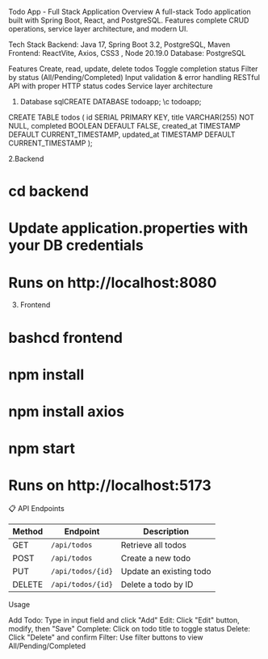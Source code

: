 Todo App - Full Stack Application
Overview
A full-stack Todo application built with Spring Boot, React, and PostgreSQL. Features complete CRUD operations, service layer architecture, and modern UI.

Tech Stack
Backend: Java 17, Spring Boot 3.2, PostgreSQL, Maven
Frontend: ReactVite, Axios, CSS3 , Node 20.19.0
Database: PostgreSQL

Features
Create, read, update, delete todos
Toggle completion status
Filter by status (All/Pending/Completed)
Input validation & error handling
RESTful API with proper HTTP status codes
Service layer architecture

1. Database
sqlCREATE DATABASE todoapp;
\c todoapp;

CREATE TABLE todos (
    id SERIAL PRIMARY KEY,
    title VARCHAR(255) NOT NULL,
    completed BOOLEAN DEFAULT FALSE,
    created_at TIMESTAMP DEFAULT CURRENT_TIMESTAMP,
    updated_at TIMESTAMP DEFAULT CURRENT_TIMESTAMP
);

2.Backend
# cd backend
# Update application.properties with your DB credentials
# Runs on http://localhost:8080

3. Frontend
# bashcd frontend
# npm install
# npm install axios
# npm start
# Runs on http://localhost:5173


📋 API Endpoints

| Method | Endpoint          | Description             |
| ------ | ----------------- | ----------------------- |
| GET    | `/api/todos`      | Retrieve all todos      |
| POST   | `/api/todos`      | Create a new todo       |
| PUT    | `/api/todos/{id}` | Update an existing todo |
| DELETE | `/api/todos/{id}` | Delete a todo by ID     |


Usage

Add Todo: Type in input field and click "Add"
Edit: Click "Edit" button, modify, then "Save"
Complete: Click on todo title to toggle status
Delete: Click "Delete" and confirm
Filter: Use filter buttons to view All/Pending/Completed

